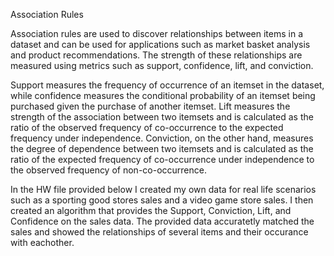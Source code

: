 Association Rules

Association rules are used to discover relationships between items in a dataset and can be used for applications such as market basket analysis and product recommendations. The strength of these relationships are measured using metrics such as support, confidence, lift, and conviction.

Support measures the frequency of occurrence of an itemset in the dataset, while confidence measures the conditional probability of an itemset being purchased given the purchase of another itemset. Lift measures the strength of the association between two itemsets and is calculated as the ratio of the observed frequency of co-occurrence to the expected frequency under independence. Conviction, on the other hand, measures the degree of dependence between two itemsets and is calculated as the ratio of the expected frequency of co-occurrence under independence to the observed frequency of non-co-occurrence.

In the HW file provided below I created my own data for real life scenarios such as a sporting good stores sales and a video game store sales. I then created an algorithm that provides the Support, Conviction, Lift, and Confidence on the sales data. The provided data accuratetly matched the sales and showed the relationships of several items and their occurance with eachother. 
